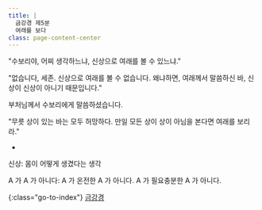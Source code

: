 ```yaml
---
title: |
  금강경 제5분
  여래를 보다
class: page-content-center
---
```


"수보리야, 어찌 생각하느냐,
신상으로 여래를 볼 수 있느냐."

"없습니다, 세존.
신상으로 여래를 볼 수 없습니다.
왜냐하면, 여래께서 말씀하신 바,
신상이 신상이 아니기 때문입니다."

부처님께서 수보리에게 말씀하셨습니다.

"무릇 상이 있는 바는 모두 허망하다.
만일 모든 상이 상이 아님을 본다면 여래를 보리라."

*

신상: 몸이 어떻게 생겼다는 생각

A 가 A 가 아니다: A 가 온전한 A 가 아니다. A 가 필요충분한 A 가 아니다.

{:class="go-to-index"}
[금강경](index)